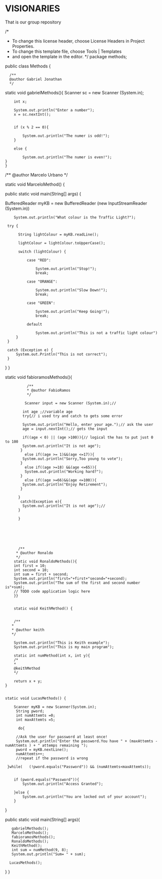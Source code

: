 # VISIONARIES

That is our group repository


/*
 * To change this license header, choose License Headers in Project Properties.
 * To change this template file, choose Tools | Templates
 * and open the template in the editor.
 */
package methods;


public class Methods {
   
   
      /**
      @author Gabriel Jonathan
      */
   static void gabrielMethods(){
        Scanner sc = new Scanner (System.in);
        
        int x;
        
        System.out.println("Enter a number");
        x = sc.nextInt();
       
        
        if (x % 2 == 0){
         
            System.out.println("The numer is odd!");
        }
               
        else {
      
            System.out.println("The numer is even!");
    }  
    }

 /**
 @author Marcelo Urbano
 */


static void MarceloMethod() {

public static void main(String[] args) {
    
BufferedReader myKB = new BufferedReader (new InputStreamReader (System.in))

        System.out.println("What colour is the Traffic Light?");

     try {
  
          String lightColour = myKB.readLine();
          
          lightColour = lightColour.toUpperCase();
          
          switch (lightColour) {
             
              case "RED":
                  
                  System.out.println("Stop!");
                  break;
               
              case "ORANGE":
                  
                  System.out.println("Slow Down!");
                  break;
                  
              case "GREEN":
                  
                  System.out.println("Keep Going!");
                  break;
                  
              default 
                  
                  System.out.println("This is not a traffic light colour")
         }
     }
     
     catch (Exception e) {
         System.out.Println("This is not correct");
     }
}
}



 static void fabioramosMethods(){
 
              /**
              * @author FabioRamos
              */

             Scanner input = new Scanner (System.in);// 
       
            int age ;//variable age
            try{// i used try and catch to gets some error 
               
            System.out.println("Hello, enter your age.");// ask the user
            age = input.nextInt();// gets the input 
       
            if((age < 0) || (age >100)){// logical the has to put just 0 to 100 
            System.out.println("It is not age");
           }
             else if((age >= 1)&&(age <=17)){
            System.out.println("Sorry,Too young to vote");
           }    
             else if((age >=18) &&(age <=65)){
             System.out.println("Working hard?");
           }
             else if((age >=66)&&(age <=100)){
            System.out.println("Enjoy Retirement");
           }
            
          }
           catch(Exception e){
            System.out.println("It is not age");// 
          }
                   
          }
    
    
    
    
    
    
          /**
         * @author Ronaldo
         */
        static void RonaldoMethods(){
        int first = 10;
        int second = 10;
        int sum = first + second;
        System.out.println("first="+first+"second="+second);
        System.out.println("The sum of the first and second number is"+sum);
        // TODO code application logic here
        }}


        static void KeithMethod() {
    
    
        /**
       *
       * @author keith
       */  
    
        System.out.println("This is Keith example");
        System.out.println("This is my main program");
        
        static int numMethod(int x, int y){
        /*
        *
        @keithMethod
        */
        
        return x + y;    
    }
    
    
    static void LucasMethods() {
    
        Scanner myKB = new Scanner(System.in);
         String pword;
         int numAttemts =0;
         int maxAttemts =5;
        
          do{      
            
         //Ask the user for password at least once!
         System.out.println("Enter the password.You have " + (maxAttemts - numAttemts ) + " attemps remaining ");
         pword = myKB.nextLine();
         numAttemts++;
         //repeat if the password is wrong
            
     }while(   (!pword.equals("Password")) && (numAttemts<maxAttemts));  
            
             
        if (pword.equals("Password")){
            System.out.println("Access Granted");
   
        }else {
            System.out.println("You are locked out of your account");
        }
   
}
   
   public static void main(String[] args){
       
       gabrielMethods();
       MarceloMethods();
       fabioramosMethods();
       RonaldoMethods();
       KeithMethod();
       int sum = numMethod(9, 8);
       System.out.println("Sum= " + sum);
       
      LucasMethods();
   }
}





